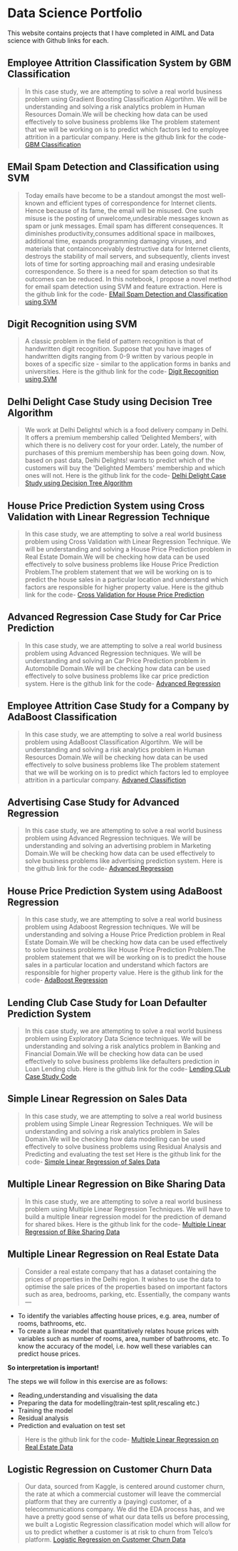 # Data Science Portfolio

This website contains projects that I have completed in AIML and Data science with Github links for each.



## Employee Attrition Classification System by GBM Classification
> In this case study, we are attempting to solve a real world business problem using Gradient Boosting Classification Algortihm. We will be understanding and solving a risk analytics problem in Human Resources Domain.We will be checking how data can be used effectively to solve business problems like The problem statement that we will be working on is to predict which factors led to employee attrition in a particular company.
> Here is the github link for the code-
> [GBM Classification](https://github.com/shrutipandit707/GBM-Classification)


## EMail Spam Detection and Classification using SVM
> Today emails have become to be a standout amongst the most well-known and efficient types of correspondence for Internet clients. Hence because of its fame, the email will be misused. One such misuse is the posting of unwelcome,undesirable messages known as spam or junk messages. Email spam has different consequences. It diminishes productivity,consumes additional space in mailboxes, additional time, expands programming damaging viruses, and materials that containconceivably destructive data for Internet clients, destroys the stability of mail servers, and subsequently, clients invest lots of time for sorting approaching mail and erasing undesirable correspondence. So there is a need for spam detection so that its outcomes can be reduced. In this notebook, I propose a novel method for email spam detection using SVM and feature extraction.
> Here is the github link for the code-
> [EMail Spam Detection and Classification using SVM](https://github.com/shrutipandit707/Digit-Recognition-SVM)

## Digit Recognition using SVM
> A classic problem in the field of pattern recognition is that of handwritten digit recognition. Suppose that you have images of handwritten digits ranging from 0-9 written by various people in boxes of a specific size - similar to the application forms in banks and universities.
> Here is the github link for the code-
> [Digit Recognition using SVM](https://github.com/shrutipandit707/Digit-Recognition-SVM)

## Delhi Delight Case Study using Decision Tree Algorithm
> We work at Delhi Delights! which is a food delivery company in Delhi. It offers a premium membership called ‘Delighted Members’, with which there is no delivery cost for your order. Lately, the number of purchases of this premium membership has been going down. Now, based on past data, Delhi Delights! wants to predict which of the customers will buy the 'Delighted Members' membership and which ones will not.
> Here is the github link for the code-
> [Delhi Delight Case Study using Decision Tree Algorithm](https://github.com/shrutipandit707/DelhiDelightDecisionTree)

## House Price Prediction System using Cross Validation with Linear Regression Technique
> In this case study, we are attempting to solve a real world business problem using Cross Validation with Linear Regression Technique. We will be understanding and solving a House Price Prediction problem in Real Estate Domain.We will be checking how data can be used effectively to solve business problems like House Price Prediction Problem.The problem statement that we will be working on is to predict the house sales in a particular location and understand which factors are responsible for higher property value.
> Here is the github link for the code-
> [Cross Validation for House Price Prediction](https://github.com/shrutipandit707/Cross_Val_Linear)

## Advanced Regression Case Study for Car Price Prediction

> In this case study, we are attempting to solve a real world business problem using Advanced Regression techniques. We will be understanding and solving an Car Price Prediction problem in Automobile Domain.We will be checking how data can be used effectively to solve business problems like car price prediction system.
> Here is the github link for the code-
> [Advanced Regression](https://github.com/shrutipandit707/Advanced-Regression-Car-Price-Prediction)

## Employee Attrition Case Study for a Company by AdaBoost Classification

> In this case study, we are attempting to solve a real world business problem using AdaBoost Classification Algortihm. We will be understanding and solving a risk analytics problem in Human Resources Domain.We will be checking how data can be used effectively to solve business problems like The problem statement that we will be working on is to predict which factors led to employee attrition in a particular company.
> [Advaned Classifiction](https://github.com/shrutipandit707/AdaBoostClassifier)

## Advertising Case Study for Advanced Regression

> In this case study, we are attempting to solve a real world business problem using Advanced Regression techniques. We will be understanding and solving an advertising problem in Marketing Domain.We will be checking how data can be used effectively to solve business problems like advertising prediction system.
> Here is the github link for the code-
>[Advanced Regression](https://github.com/shrutipandit707/AdaBoostRegression)

## House Price Prediction System using AdaBoost Regression

> In this case study, we are attempting to solve a real world business problem using Adaboost Regression techniques. We will be understanding and solving a House Price Prediction problem in Real Estate Domain.We will be checking how data can be used effectively to solve business problems like House Price Prediction Problem.The problem statement that we will be working on is to predict the house sales in a particular location and understand which factors are responsible for higher property value.
> Here is the github link for the code-
>[AdaBoost Regression](https://github.com/shrutipandit707/AdaBoostRegression)

## Lending Club Case Study for Loan Defaulter Prediction System

> In this case study, we are attempting to solve a real world business problem using Exploratory Data Science techniques. We will be understanding and solving a risk analytics problem in Banking and Financial Domain.We will be checking how data can be used effectively to solve business problems like defaulters prediction in Loan Lending club.
> Here is the github link for the code-
>[Lending CLub Case Study Code](https://github.com/shrutipandit707/LendingClubCaseStudy)

## Simple Linear Regression on Sales Data


> In this case study, we are attempting to solve a real world business problem using Simple Linear Regression Techniques. We will be understanding and solving a risk analytics problem in Sales Domain.We will be checking how data modelling can be used effectively to solve business problems using Residual Analysis and Predicting and evaluating the test set
> Here is the github link for the code-
>[Simple Linear Regression of Sales Data](https://github.com/shrutipandit707/Simple_Linear_Regression/blob/main/Simple_Linear_Regression.ipynb)

## Multiple Linear Regression on Bike Sharing Data


> In this case study, we are attempting to solve a real world business problem using Multiple Linear Regression Techniques. We will have to build a multiple linear regression model for the prediction of demand for shared bikes.
> Here is the github link for the code-
>[Multiple Linear Regression of Bike Sharing Data](https://github.com/shrutipandit707/MultipleLinearRegression/tree/master)

## Multiple Linear Regression on Real Estate Data


> Consider a real estate company that has a dataset containing the prices of properties in the Delhi region. It wishes to use the data to optimise the sale prices of the properties based on important factors such as area, bedrooms, parking, etc.
Essentially, the company wants —
- To identify the variables affecting house prices, e.g. area, number of rooms, bathrooms, etc.
- To create a linear model that quantitatively relates house prices with variables such as number of rooms, area, number of bathrooms, etc.
 To know the accuracy of the model, i.e. how well these variables can predict house prices.

__So interpretation is important!__

The steps we will follow in this exercise are as follows:

- Reading,understanding and visualising the data
- Preparing the data for modelling(train-test split,rescaling etc.)
- Training the model
- Residual analysis
- Prediction and evaluation on test set
> Here is the github link for the code-
>[Multiple Linear Regression on Real Estate Data](https://github.com/shrutipandit707/MultipleLinearRegressionEstate)

## Logistic Regression on Customer Churn Data


> Our data, sourced from Kaggle, is centered around customer churn, the rate at which a commercial customer will leave the commercial platform that they are currently a (paying) customer, of a telecommunications company. We did the EDA process has, and we have a pretty good sense of what our data tells us before processing, we built a Logistic Regression classification model which will allow for us to predict whether a customer is at risk to churn from Telco’s platform.
>[Logistic Regression on Customer Churn Data](https://github.com/shrutipandit707/LogisticRegression)

